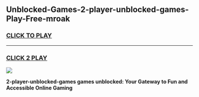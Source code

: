 
## Unblocked-Games-2-player-unblocked-games-Play-Free-mroak
<h3>
<a href="https://premium76.site?title=2-player-unblocked-games&ref=10A">CLICK TO PLAY</a></h3>
<hr>

<h3>
<a href="https://premium76.site?title=2-player-unblocked-games&ref=10A">CLICK 2 PLAY</a>
  
</h3>

<a href="https://premium76.site?title=2-player-unblocked-games&ref=10A"><img src="https://clearcache.store/games.png"></a>


**2-player-unblocked-games games unblocked: Your Gateway to Fun and Accessible Online Gaming**
